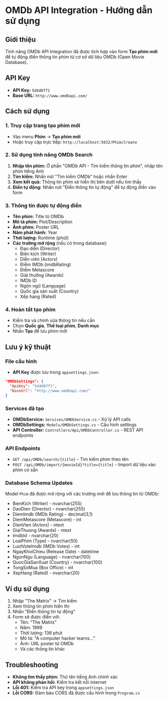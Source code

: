 # OMDb API Integration - Hướng dẫn sử dụng

## Giới thiệu

Tính năng OMDb API Integration đã được tích hợp vào form **Tạo phim mới** để tự động điền thông tin phim từ cơ sở dữ liệu OMDb (Open Movie Database).

## API Key

- **API Key:** `5d4d8ff1`
- **Base URL:** `http://www.omdbapi.com/`

## Cách sử dụng

### 1. Truy cập trang tạo phim mới

- Vào menu **Phim** → **Tạo phim mới**
- Hoặc truy cập trực tiếp: `http://localhost:5032/Phim/Create`

### 2. Sử dụng tính năng OMDb Search

1. **Nhập tên phim:** Ở phần "OMDb API - Tìm kiếm thông tin phim", nhập tên phim tiếng Anh
2. **Tìm kiếm:** Nhấn nút "Tìm kiếm OMDb" hoặc nhấn Enter
3. **Xem kết quả:** Thông tin phim sẽ hiển thị bên dưới nếu tìm thấy
4. **Điền tự động:** Nhấn nút "Điền thông tin tự động" để tự động điền vào form

### 3. Thông tin được tự động điền

- **Tên phim:** Title từ OMDb
- **Mô tả phim:** Plot/Description
- **Ảnh phim:** Poster URL
- **Năm phát hành:** Year
- **Thời lượng:** Runtime (phút)
- **Các trường mở rộng** (nếu có trong database):
  - Đạo diễn (Director)
  - Biên kịch (Writer)
  - Diễn viên (Actors)
  - Điểm IMDb (imdbRating)
  - Điểm Metascore
  - Giải thưởng (Awards)
  - IMDb ID
  - Ngôn ngữ (Language)
  - Quốc gia sản xuất (Country)
  - Xếp hạng (Rated)

### 4. Hoàn tất tạo phim

- Kiểm tra và chỉnh sửa thông tin nếu cần
- Chọn **Quốc gia**, **Thể loại phim**, **Danh mục**
- Nhấn **Tạo** để lưu phim mới

## Lưu ý kỹ thuật

### File cấu hình

- **API Key** được lưu trong `appsettings.json`:

```json
"OMDbSettings": {
  "ApiKey": "5d4d8ff1",
  "BaseUrl": "http://www.omdbapi.com/"
}
```

### Services đã tạo

- **OMDbService:** `Services/OMDbService.cs` - Xử lý API calls
- **OMDbSettings:** `Models/OMDbSettings.cs` - Cấu hình settings
- **API Controller:** `Controllers/Api/OMDbController.cs` - REST API endpoints

### API Endpoints

- `GET /api/OMDb/search/{title}` - Tìm kiếm phim theo tên
- `POST /api/OMDb/import/{movieId}?title={title}` - Import dữ liệu vào phim có sẵn

### Database Schema Updates

Model `Phim` đã được mở rộng với các trường mới để lưu thông tin từ OMDb:

- BienKich (Writer) - nvarchar(255)
- DaoDien (Director) - nvarchar(255)
- DiemImdb (IMDb Rating) - decimal(3,1)
- DiemMetascore (Metascore) - int
- DienVien (Actors) - ntext
- GiaiThuong (Awards) - ntext
- ImdbId - nvarchar(20)
- LoaiPhim (Type) - nvarchar(50)
- LuotVoteImdb (IMDb Votes) - int
- NgayKhoiChieu (Release Date) - datetime
- NgonNgu (Language) - nvarchar(100)
- QuocGiaSanXuat (Country) - nvarchar(100)
- TongSoMua (Box Office) - int
- XepHang (Rated) - nvarchar(20)

## Ví dụ sử dụng

1. Nhập "The Matrix" → Tìm kiếm
2. Xem thông tin phim hiển thị
3. Nhấn "Điền thông tin tự động"
4. Form sẽ được điền với:
   - Tên: "The Matrix"
   - Năm: 1999
   - Thời lượng: 136 phút
   - Mô tả: "A computer hacker learns..."
   - Ảnh: URL poster từ OMDb
   - Và các thông tin khác

## Troubleshooting

- **Không tìm thấy phim:** Thử tên tiếng Anh chính xác
- **API không phản hồi:** Kiểm tra kết nối internet
- **Lỗi 401:** Kiểm tra API key trong `appsettings.json`
- **Lỗi CORS:** Đảm bảo CORS đã được cấu hình trong `Program.cs`
